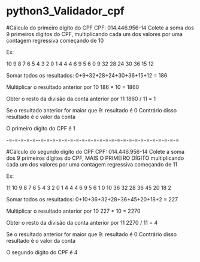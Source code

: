 # python3_Validador_cpf
#Cálculo do primeiro dígito do CPF
CPF: 014.446.956-14
Colete a soma dos 9 primeiros dígitos do CPF, multiplicando cada um dos valores por uma contagem regressiva começando de 10

Ex: 

10  9  8  7  6  5  4  3  2
 0  1  4  4  4  6  9  5  6
 0  9  32 28 24 30 36 15 12 

Somar todos os resultados:
0+9+32+28+24+30+36+15+12 =  186

Multiplicar o resultado anterior por 10
186 * 10 = 1860

Obter o resto da divisão da conta anterior por 11
1860 / 11 = 1

Se o resultado anterior for maior que 9:
    resultado é 0
Contrário disso
    resultado é o valor da conta

O primeiro dígito do CPF é 1   

-=-=-=-=-=--=-=-=-=-=-=-=-=-=-=-=-=-=-=-=-=-=-=-=-=-=-=-=-=

#Cálculo do segundo dígito do CPF
CPF: 014.446.956-14
Colete a soma dos 9 primeiros dígitos do CPF, 
MAIS O PRIMEIRO DÍGITO
multiplicando cada um dos valores por uma contagem regressiva começando de 11

Ex: 

11  10  9  8  7  6  5  4  3  2
 0   1  4  4  4  6  9  5  6  1
 0  10 36 32 28 36 45 20 18  2

Somar todos os resultados:
0+10+36+32+28+36+45+20+18+2 = 227

Multiplicar o resultado anterior por 10
227 * 10 = 2270

Obter o resto da divisão da conta anterior por 11
2270 / 11 = 4

Se o resultado anterior for maior que 9:
    resultado é 0
Contrário disso
    resultado é o valor da conta

O segundo dígito do CPF é 4

